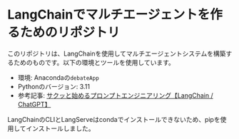 # LangChainでマルチエージェントを作るためのリポジトリ

このリポジトリは、LangChainを使用してマルチエージェントシステムを構築するためのものです。以下の環境とツールを使用しています。

- 環境: Anacondaの`debateApp`
- Pythonのバージョン: 3.11
- 参考記事: [サクッと始めるプロンプトエンジニアリング【LangChain / ChatGPT】](https://zenn.dev/umi_mori/books/prompt-engineer)

LangChainのCLIとLangServeはcondaでインストールできないため、pipを使用してインストールしました。

